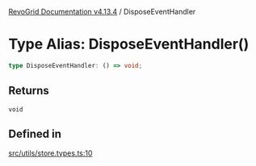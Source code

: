 [RevoGrid Documentation v4.13.4](README.md) / DisposeEventHandler

# Type Alias: DisposeEventHandler()

```ts
type DisposeEventHandler: () => void;
```

## Returns

`void`

## Defined in

[src/utils/store.types.ts:10](https://github.com/revolist/revogrid/blob/325e86c31155d90566dec588c08b121b0ae7657a/src/utils/store.types.ts#L10)

